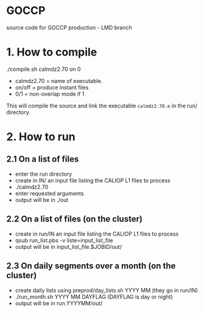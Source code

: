 GOCCP
=====

source code for GOCCP production - LMD branch

# 1. How to compile

./compile.sh calmdz2.70 on 0

* calmdz2.70 = name of executable.
* on/off = produce instant files
* 0/1 = non-overlap mode if 1

This will compile the source and link the executable `calmdz2.70.e` in the run/ directory.

# 2. How to run

## 2.1 On a list of files

* enter the run directory
* create in IN/ an input file listing the CALIOP L1 files to process
* ./calmdz2.70
* enter requested arguments
* output will be in ./out

## 2.2 On a list of files (on the cluster)

* create in run/IN an input file listing the CALIOP L1 files to process
* qsub run_list.pbs -v liste=input_list_file
* output will be in input_list_file.$JOBID/out/

## 2.3 On daily segments over a month (on the cluster)

* create daily lists using preprod/day_lists.sh YYYY MM (they go in run/IN)
* ./run_month.sh YYYY MM DAYFLAG (DAYFLAG is day or night)
* output will be in run.YYYYMM/out/
